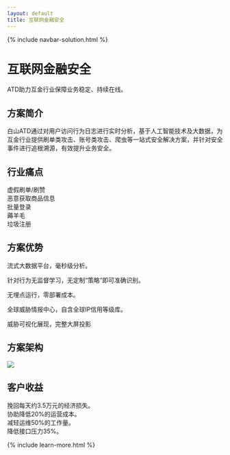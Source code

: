 ```yaml
---
layout: default
title: 互联网金融安全
---
```


{% include navbar-solution.html %}

<div class="solution-item-banner hulianwangjinrong-banner">
    <div class="solution-item-banner-info">
        <h1>互联网金融安全</h1>
        <p>ATD助力互金行业保障业务稳定、持续在线。</p>
    </div>
</div>
<div class="solution-item-introduction">
    <h2>方案简介</h2>
    <p>白山ATD通过对用户访问行为日志进行实时分析，基于人工智能技术及大数据，为互金行业提供刷单类攻击、账号类攻击、爬虫等一站式安全解决方案，并针对安全事件进行追根溯源，有效提升业务安全。</p>
</div>
<div class="solution-item-pain-points">
    <h2>行业痛点</h2>
    <div class="qiyeshuzihua-pain-points container">
        <div class="col-sm-6 "><div>虚假刷单/刷赞</div></div>
        <div class="col-sm-6"><div>恶意获取商品信息</div></div>
        <div class="col-sm-6"><div>批量登录</div></div>
        <div class="col-sm-6"><div>薅羊毛</div></div>
        <div class="col-sm-6"><div>垃圾注册</div></div>
    </div>
</div>
<div class="solution-item-advantage">
    <h2>方案优势</h2>
    <p>流式大数据平台，毫秒级分析。</p>
    <p>针对行为无监督学习，无定制“策略”即可准确识别。</p>
    <p>无埋点运行，零部署成本。</p>
    <p>全球威胁情报中心，自含全球IP信用等级库。</p>
    <p>威胁可视化展现，完整大屏投影</p>
</div>
<div class="solution-item-structure">
    <h2>方案架构</h2>
    <img src="{{ site.baseurl }}/public/image/solution/structure-互联网金融.png">
</div>
<div class="solution-item-applicable">
    <h2>客户收益</h2>
    <div>挽回每天约3.5万元的经济损失。</div>
    <div>协助降低20%的运营成本。</div>
    <div>减轻运维50%的工作量。</div>
    <div>降低接口压力35%。</div>
</div>

{% include learn-more.html %}

<div class="clean"></div>